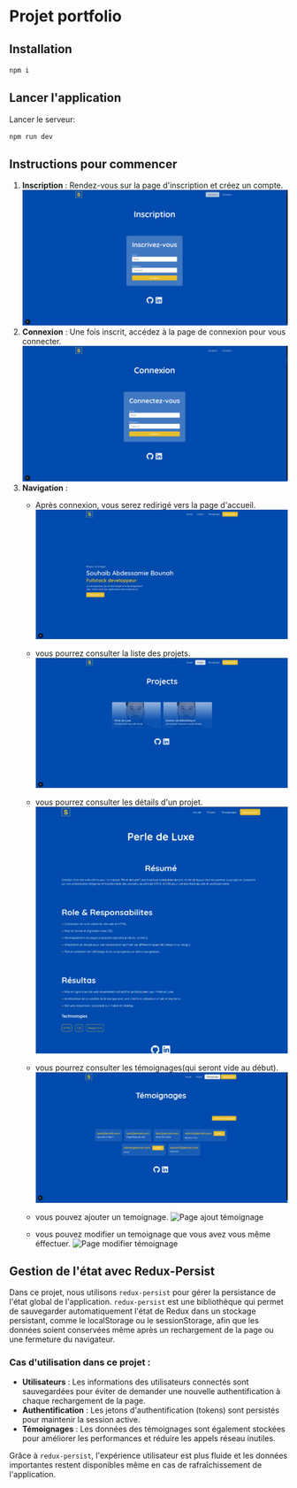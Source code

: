 # Projet portfolio
## Installation
```bash
npm i
```
## Lancer l'application
Lancer le serveur:

```bash
npm run dev
```

## Instructions pour commencer

1. **Inscription** : Rendez-vous sur la page d'inscription et créez un compte.
![Page inscription](docs/inscription.png)
2. **Connexion** : Une fois inscrit, accédez à la page de connexion pour vous connecter.
![Page connexion](docs/conexion.png)
3. **Navigation** :
    - Après connexion, vous serez redirigé vers la page d'accueil.
    ![Page accueil](docs/accueil.png)

    - vous pourrez consulter la liste des projets.
    ![Page projets](docs/projets.png)
    - vous pourrez consulter les détails d'un projet.
    ![Page Détails d'un projet](docs/projet.png)
    - vous pourrez consulter les témoignages(qui seront vide au début).
    ![Page témoignages](docs/témognages.png)
    - vous pouvez ajouter  un temoignage.
    ![Page ajout témoignage](docs/ajout_témoignage.png)
    - vous pouvez modifier un temoignage que vous avez vous même éffectuer.
    ![Page modifier témoignage](docs/modifier_témoignage.png)
    

## Gestion de l'état avec Redux-Persist

Dans ce projet, nous utilisons `redux-persist` pour gérer la persistance de l'état global de l'application. `redux-persist` est une bibliothèque qui permet de sauvegarder automatiquement l'état de Redux dans un stockage persistant, comme le localStorage ou le sessionStorage, afin que les données soient conservées même après un rechargement de la page ou une fermeture du navigateur.

### Cas d'utilisation dans ce projet :
- **Utilisateurs** : Les informations des utilisateurs connectés sont sauvegardées pour éviter de demander une nouvelle authentification à chaque rechargement de la page.
- **Authentification** : Les jetons d'authentification (tokens) sont persistés pour maintenir la session active.
- **Témoignages** : Les données des témoignages sont également stockées pour améliorer les performances et réduire les appels réseau inutiles.

Grâce à `redux-persist`, l'expérience utilisateur est plus fluide et les données importantes restent disponibles même en cas de rafraîchissement de l'application.


